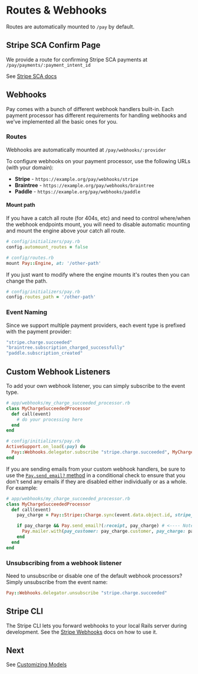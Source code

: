 # Routes & Webhooks

Routes are automatically mounted to `/pay` by default.

## Stripe SCA Confirm Page

We provide a route for confirming Stripe SCA payments at `/pay/payments/:payment_intent_id`

See [Stripe SCA docs](stripe/4_sca.md)

## Webhooks

Pay comes with a bunch of different webhook handlers built-in. Each payment processor has different requirements for handling webhooks and we've implemented all the basic ones for you.

### Routes

Webhooks are automatically mounted at `/pay/webhooks/:provider`

To configure webhooks on your payment processor, use the following URLs (with your domain):

* **Stripe** - `https://example.org/pay/webhooks/stripe`
* **Braintree** - `https://example.org/pay/webhooks/braintree`
* **Paddle** - `https://example.org/pay/webhooks/paddle`

#### Mount path

If you have a catch all route (for 404s, etc) and need to control where/when the webhook endpoints mount, you will need to disable automatic mounting and mount the engine above your catch all route.

```ruby
# config/initializers/pay.rb
config.automount_routes = false
```

```ruby
# config/routes.rb
mount Pay::Engine, at: '/other-path'
```

If you just want to modify where the engine mounts it's routes then you can change the path.

```ruby
# config/initializers/pay.rb
config.routes_path = '/other-path'
```

### Event Naming

Since we support multiple payment providers, each event type is prefixed with the payment provider:

```ruby
"stripe.charge.succeeded"
"braintree.subscription_charged_successfully"
"paddle.subscription_created"
```

## Custom Webhook Listeners

To add your own webhook listener, you can simply subscribe to the event type.

```ruby
# app/webhooks/my_charge_succeeded_processor.rb
class MyChargeSucceededProcessor
  def call(event)
    # do your processing here
  end
end

# config/initializers/pay.rb
ActiveSupport.on_load(:pay) do
  Pay::Webhooks.delegator.subscribe "stripe.charge.succeeded", MyChargeSucceededProcessor.new
end
```

If you are sending emails from your custom webhook handlers, be sure to use the [`Pay.send_email?` method](https://github.com/pay-rails/pay/blob/c067771d8c7514acde4b948b474caf054bb0e25d/lib/pay.rb#L113)
in a conditional check to ensure that you don't send any emails if they are disabled either individually or as a whole.
For example:

```ruby
# app/webhooks/my_charge_succeeded_processor.rb
class MyChargeSucceededProcessor
  def call(event)
    pay_charge = Pay::Stripe::Charge.sync(event.data.object.id, stripe_account: event.try(:account))

    if pay_charge && Pay.send_email?(:receipt, pay_charge) # <---- Note the usage of the `send_email?` method here
      Pay.mailer.with(pay_customer: pay_charge.customer, pay_charge: pay_charge).receipt.deliver_later
    end
  end
end
```

### Unsubscribing from a webhook listener

Need to unsubscribe or disable one of the default webhook processors? Simply unsubscribe from the event name:

```ruby
Pay::Webhooks.delegator.unsubscribe "stripe.charge.succeeded"
```

## Stripe CLI

The Stripe CLI lets you forward webhooks to your local Rails server during development. See the [Stripe Webhooks](stripe/5_webhooks.md) docs on how to use it.

## Next

See [Customizing Models](8_customizing_models.md)
